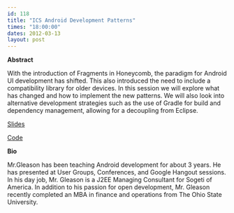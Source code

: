 ```yaml
---
id: 118
title: "ICS Android Development Patterns"
times: "18:00:00"
dates: 2012-03-13
layout: post
---
```

 **Abstract**

With the introduction of Fragments in Honeycomb, the paradigm for Android UI development has shifted. This also introduced the need to include a compatibility library for older devices. In this session we will explore what has changed and how to implement the new patterns. We will also look into alternative development strategies such as the use of Gradle for build and dependency management, allowing for a decoupling from Eclipse.  
  
[Slides](https://docs.google.com/present/edit?id=0Ac15UdgOEgHJZGZqNjkydzNfNDY3ZHY3cnp4czU)

[Code](https://github.com/jrgleason/android-fragments-example)

**Bio**

Mr.Gleason has been teaching Android development for about 3 years. He has presented at User Groups, Conferences, and Google Hangout sessions. In his day job, Mr. Gleason is a J2EE Managing Consultant for Sogeti of America. In addition to his passion for open development, Mr. Gleason recently completed an MBA in finance and operations from The Ohio State University.

